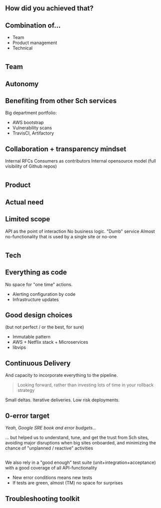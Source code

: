 #

## How did you achieved that?

<!-- TODO: magic potion image -->

## Combination of...

* Team
* Product management
* Technical

#

## Team

## Autonomy

## Benefiting from other Sch services

Big department portfolio:

* AWS bootstrap
* Vulnerability scans
* TravisCI, Artifactory

## Collaboration + transparency mindset

Internal RFCs
Consumers as contributors
Internal opensource model (full visibility of Github repos)

#

## Product

## Actual need

## Limited scope

API as the point of interaction
No business logic. "Dumb" service
Almost no-functionality that is used by a single site or no-one

#

## Tech

<!-- TODO: platform image -->


## Everything as code 

No space for "one time" actions.

* Alerting configuration by code
* Infrastructure updates 

## Good design choices

(but not perfect / or the best, for sure)

* Immutable pattern
* AWS + Netflix stack + Microservices
* libvips

## Continuous Delivery

And capacity to incorporate everything to the pipeline. 
> Looking forward, rather than investing lots of time in your rollback strategy

Small deltas. Iterative deliveries. Low risk deployments.

## 
<!-- TODO: pipeline image -->

## 0-error target

*Yeah, Google SRE book and error budgets...*

... but helped us to understand, tune, and get the trust from Sch sites, avoiding major disruptions
when big sites onboarded, and minimizing the chance of "unplanned / reactive" activities

##

We also rely in a "good enough" test suite (unit+integration+acceptance) 
with a good coverage of all API-functionality

* New error conditions means new tests
* If tests are green, almost (TM) no space for surprises

## Troubleshooting toolkit





